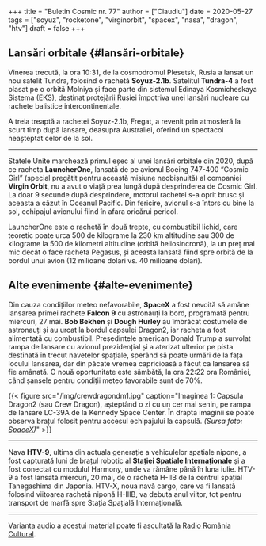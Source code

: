 +++
title = "Buletin Cosmic nr. 77"
author = ["Claudiu"]
date = 2020-05-27
tags = ["soyuz", "rocketone", "virginorbit", "spacex", "nasa", "dragon", "htv"]
draft = false
+++

## Lansări orbitale {#lansări-orbitale}

Vinerea trecută, la ora 10:31, de la cosmodromul Plesetsk, Rusia a lansat un nou satelit Tundra, folosind o rachetă **Soyuz-2.1b**. Satelitul **Tundra-4** a fost plasat pe o orbită Molniya și face parte din sistemul Edinaya Kosmicheskaya Sistema (EKS), destinat protejării Rusiei împotriva unei lansări nucleare cu rachete balistice intercontinentale.

A treia treaptă a rachetei Soyuz-2.1b, Fregat, a revenit prin atmosferă la scurt timp după lansare, deasupra Australiei, oferind un spectacol neașteptat celor de la sol.

---

Statele Unite marchează primul eșec al unei lansări orbitale din 2020, după ce racheta **LauncherOne**, lansată de pe avionul Boeing 747-400 “Cosmic Girl” (special pregătit pentru această misiune neobișnuită) al companiei **Virgin Orbit**, nu a avut o viață prea lungă după desprinderea de Cosmic Girl. La doar 9 secunde după desprindere, motorul rachetei s-a oprit brusc și aceasta a căzut în Oceanul Pacific. Din fericire, avionul s-a întors cu bine la sol, echipajul avionului fiind în afara oricărui pericol.

LauncherOne este o rachetă în două trepte, cu combustibil lichid, care teoretic poate urca 500 de kilograme la 230 km altitudine sau 300 de kilograme la 500 de kilometri altitudine (orbită heliosincronă), la un preț mai mic decât o face racheta Pegasus, și aceasta lansată fiind spre orbită de la bordul unui avion (12 milioane dolari vs. 40 milioane dolari).


## Alte evenimente {#alte-evenimente}

Din cauza condițiilor meteo nefavorabile, **SpaceX** a fost nevoită să amâne lansarea primei rachete **Falcon 9** cu astronauți la bord, programată pentru miercuri, 27 mai. **Bob Bekhen** și **Dough Hurley** au îmbrăcat costumele de astronauți și au urcat la bordul capsulei Dragon2, iar racheta a fost alimentată cu combustibil. Președintele american Donald Trump a survolat rampa de lansare cu avionul prezidențial și a aterizat ulterior pe pista destinată în trecut navetelor spațiale, sperând să poate urmări de la fața locului lansarea, dar din păcate vremea capricioasă a făcut ca lansarea să fie amânată. O nouă oportunitate este sâmbătă, la ora 22:22 ora României, când șansele pentru condiții meteo favorabile sunt de 70%.

{{< figure src="/img/crewdragondm1.jpg" caption="Imaginea 1: Capsula Dragon2 (sau Crew Dragon), așteptând o zi cu un cer mai senin, pe rampa de lansare LC-39A de la Kennedy Space Center. În drapta imaginii se poate observa brațul folosit pentru accesul echipajului la capsulă. _(Sursa foto: [SpaceX](https://twitter.com/SpaceX/status/1265269155181277184))_" >}}

---

Nava **HTV-9**, ultima din actuala generație a vehiculelor spatiale nipone, a fost capturată luni de brațul robotic al **Stației Spatiale Internaționale** și a fost conectat cu modulul Harmony, unde va rămâne până în luna iulie. HTV-9 a fost lansată miercuri, 20 mai, de o rachetă H-IIB de la centrul spațial Tanegashima din Japonia. HTV-X, noua navă cargo, care va fi lansată folosind viitoarea rachetă niponă H-IIIB, va debuta anul viitor, tot pentru transport de marfă spre Stația Spațială Internațională.

---

Varianta audio a acestui material poate fi ascultată la [Radio România Cultural](https://radioromaniacultural.ro/buletin-cosmic-nr-77/).